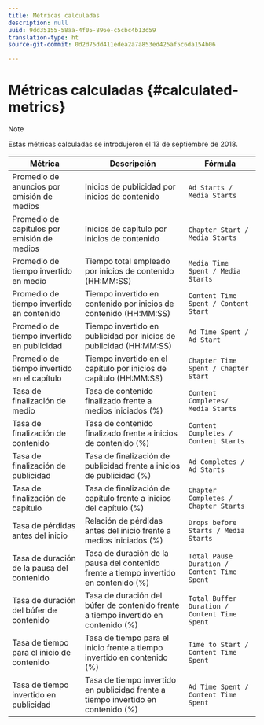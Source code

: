 ```yaml
---
title: Métricas calculadas
description: null
uuid: 9dd35155-58aa-4f05-896e-c5cbc4b13d59
translation-type: ht
source-git-commit: 0d2d75dd411edea2a7a853ed425af5c6da154b06

---
```



# Métricas calculadas {#calculated-metrics}

>[!NOTE]
>
>Estas métricas calculadas se introdujeron el 13 de septiembre de 2018.

| Métrica | Descripción | Fórmula |
|---|---|---|
| Promedio de anuncios por emisión de medios | Inicios de publicidad por inicios de contenido | `Ad Starts / Media Starts` |
| Promedio de capítulos por emisión de medios | Inicios de capítulo por inicios de contenido | `Chapter Start / Media Starts` |
| Promedio de tiempo invertido en medio | Tiempo total empleado por inicios de contenido (HH:MM:SS) | `Media Time Spent / Media Starts` |
| Promedio de tiempo invertido en contenido | Tiempo invertido en contenido por inicios de contenido (HH:MM:SS) | `Content Time Spent / Content Start` |
| Promedio de tiempo invertido en publicidad | Tiempo invertido en publicidad por inicios de publicidad (HH:MM:SS) | `Ad Time Spent / Ad Start` |
| Promedio de tiempo invertido en el capítulo | Tiempo invertido en el capítulo por inicios de capítulo (HH:MM:SS) | `Chapter Time Spent / Chapter Start` |
| Tasa de finalización de medio | Tasa de contenido finalizado frente a medios iniciados (%) | `Content Completes/ Media Starts` |
| Tasa de finalización de contenido | Tasa de contenido finalizado frente a inicios de contenido (%) | `Content Completes / Content Starts` |
| Tasa de finalización de publicidad | Tasa de finalización de publicidad frente a inicios de publicidad (%) | `Ad Completes / Ad Starts` |
| Tasa de finalización de capítulo | Tasa de finalización de capítulo frente a inicios del capítulo (%) | `Chapter Completes / Chapter Starts` |
| Tasa de pérdidas antes del inicio | Relación de pérdidas antes del inicio frente a medios iniciados (%) | `Drops before Starts / Media Starts` |
| Tasa de duración de la pausa del contenido | Tasa de duración de la pausa del contenido frente a tiempo invertido en contenido (%) | `Total Pause Duration / Content Time Spent` |
| Tasa de duración del búfer de contenido | Tasa de duración del búfer de contenido frente a tiempo invertido en contenido (%) | `Total Buffer Duration / Content Time Spent` |
| Tasa de tiempo para el inicio de contenido | Tasa de tiempo para el inicio frente a tiempo invertido en contenido (%) | `Time to Start / Content Time Spent` |
| Tasa de tiempo invertido en publicidad | Tasa de tiempo invertido en publicidad frente a tiempo invertido en contenido (%) | `Ad Time Spent / Content Time Spent` |
